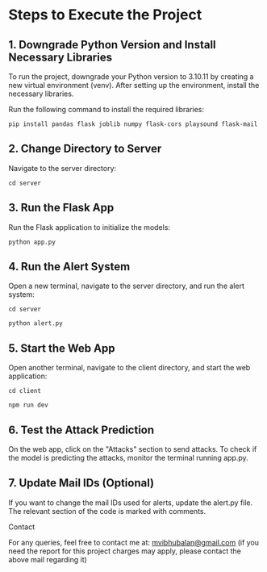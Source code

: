 # Steps to Execute the Project

## 1. Downgrade Python Version and Install Necessary Libraries



To run the project, downgrade your Python version to 3.10.11 by creating a new virtual environment (venv). After setting up the environment, install the necessary libraries.




Run the following command to install the required libraries:


```
pip install pandas flask joblib numpy flask-cors playsound flask-mail
```


## 2. Change Directory to Server



Navigate to the server directory:


```
cd server
```


## 3. Run the Flask App



Run the Flask application to initialize the models:


```
python app.py
```



## 4. Run the Alert System



Open a new terminal, navigate to the server directory, and run the alert system:


```
cd server

python alert.py
```


## 5. Start the Web App



Open another terminal, navigate to the client directory, and start the web application:


```
cd client

npm run dev

```

## 6. Test the Attack Prediction



On the web app, click on the "Attacks" section to send attacks. To check if the model is predicting the attacks, monitor the terminal running app.py.



## 7. Update Mail IDs (Optional)



If you want to change the mail IDs used for alerts, update the alert.py file. The relevant section of the code is marked with comments.



Contact



For any queries, feel free to contact me at: mvibhubalan@gmail.com
(if you need the report for this project charges may apply, please contact the above mail regarding it)
